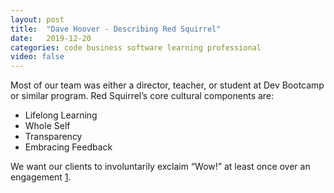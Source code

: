 ```yaml
---
layout: post
title:  "Dave Hoover - Describing Red Squirrel"
date:   2019-12-20
categories: code business software learning professional
video: false
---
```


Most of our team was either a director, teacher, or student at Dev Bootcamp or similar program. Red Squirrel’s core cultural components are:

- Lifelong Learning
- Whole Self
- Transparency
- Embracing Feedback

We want our clients to involuntarily exclaim “Wow!” at least once over an engagement [1].

[1]: //www.linkedin.com/pulse/describing-red-squirrel-dave-hoover

